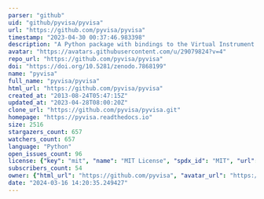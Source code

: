 ```yaml
---
parser: "github"
uid: "github/pyvisa/pyvisa"
url: "https://github.com/pyvisa/pyvisa"
timestamp: "2023-04-30 00:37:46.983398"
description: "A Python package with bindings to the Virtual Instrument Software Architecture VISA library, in order to control measurement devices and test equipment via GPIB, RS232, or USB."
avatar: "https://avatars.githubusercontent.com/u/29079824?v=4"
repo_url: "https://github.com/pyvisa/pyvisa"
doi: "https://doi.org/10.5281/zenodo.7868199"
name: "pyvisa"
full_name: "pyvisa/pyvisa"
html_url: "https://github.com/pyvisa/pyvisa"
created_at: "2013-08-24T05:47:15Z"
updated_at: "2023-04-28T08:00:20Z"
clone_url: "https://github.com/pyvisa/pyvisa.git"
homepage: "https://pyvisa.readthedocs.io"
size: 2516
stargazers_count: 657
watchers_count: 657
language: "Python"
open_issues_count: 96
license: {"key": "mit", "name": "MIT License", "spdx_id": "MIT", "url": "https://api.github.com/licenses/mit", "node_id": "MDc6TGljZW5zZTEz"}
subscribers_count: 54
owner: {"html_url": "https://github.com/pyvisa", "avatar_url": "https://avatars.githubusercontent.com/u/29079824?v=4", "login": "pyvisa", "type": "Organization"}
date: "2024-03-16 14:20:35.249427"
---
```

